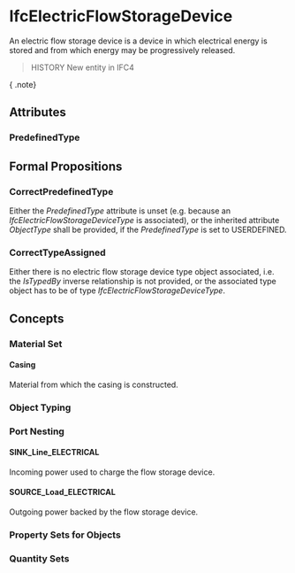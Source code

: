 # IfcElectricFlowStorageDevice

An electric flow storage device is a device in which electrical energy is stored and from which energy may be progressively released.
<!-- end of short definition -->

> HISTORY New entity in IFC4

{ .note}
>

## Attributes

### PredefinedType


## Formal Propositions

### CorrectPredefinedType
Either the _PredefinedType_ attribute is unset (e.g. because an _IfcElectricFlowStorageDeviceType_ is associated), or the inherited attribute _ObjectType_ shall be provided, if the _PredefinedType_ is set to USERDEFINED.

### CorrectTypeAssigned
Either there is no electric flow storage device type object associated, i.e. the _IsTypedBy_ inverse relationship is not provided, or the associated type object has to be of type _IfcElectricFlowStorageDeviceType_.

## Concepts

### Material Set



#### Casing

Material from which the casing is constructed.

### Object Typing



### Port Nesting



#### SINK_Line_ELECTRICAL

Incoming power used to charge the flow storage device.

#### SOURCE_Load_ELECTRICAL

Outgoing power backed by the flow storage device.

### Property Sets for Objects



### Quantity Sets



